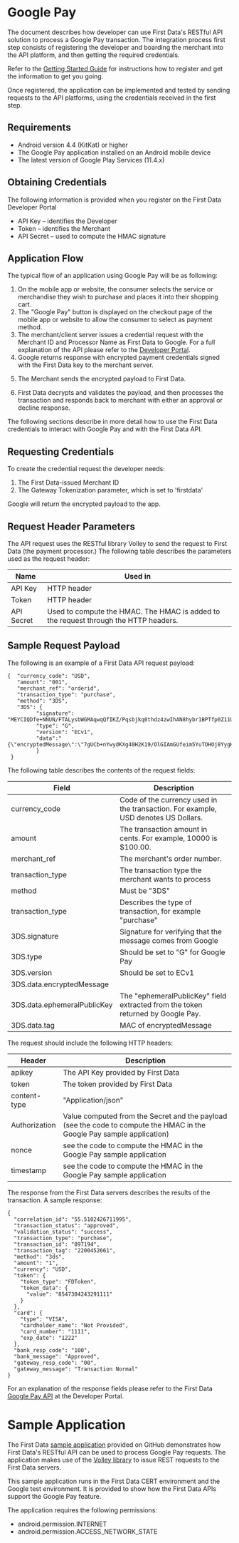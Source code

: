 # Google Pay
The document describes how developer can use First Data's RESTful API solution to process a Google Pay  transaction.
The integration process first step consists of registering the developer and boarding the merchant into the API platform, and then getting the required credentials.

Refer to the [Getting Started Guide](https://github.com/payeezy/get_started_with_payeezy/blob/master/get_started_with_payeezy042015.pdf) for instructions how to register and get the information to get you going.

Once registered, the application can be implemented and tested by sending requests to the API platforms, using the credentials received in the first step.

## Requirements

- Android version 4.4 (KitKat) or higher
- The Google Pay application installed on an Android mobile device
- The latest version of Google Play Services (11.4.x)

## Obtaining Credentials
The following information is provided when you register on the First Data Developer Portal
- API Key – identifies the Developer
- Token – identifies the Merchant
- API Secret – used to compute the HMAC signature

## Application Flow
The typical flow of an application using Google Pay will be as following:
1. On the mobile app or website, the consumer selects the service or merchandise they wish to purchase and places it into their shopping cart. 
2. The "Google Pay" button is displayed on the checkout page of the mobile app or website to allow the consumer to select as payment method.
3. The merchant/client server issues a credential request with the Merchant ID and Processor Name as First Data to Google.
For a full explanation of the API please refer to the [Developer Portal](https://developer.payeezy.com/payeezy-api/apis/post/transactions-17).
4. Google returns response with encrypted payment credentials signed with the First Data key to the merchant server.</p>
5. The Merchant sends the encrypted payload to First Data.</p>
6. First Data decrypts and validates the payload,  and then processes the transaction and responds back to merchant with either an approval or decline response.

The following sections describe in more detail how to use the First Data credentials to interact with Google Pay and with the First Data API.

## Requesting Credentials
To create the credential request the developer needs:

1. The First Data-issued Merchant ID
2. The Gateway Tokenization parameter, which is set to 'firstdata'

Google will return the encrypted payload to the app.

## Request Header Parameters
The API request uses the RESTful library Volley to send the request to First Data (the payment processor.) The following table describes the parameters used as the request header:

| Name | Used in |
|------|---------|
| API Key | HTTP header |
| Token | HTTP header |
| API Secret | Used to compute the HMAC. The HMAC is added to the request through the HTTP headers.|

## Sample Request Payload
The following is an example of a First Data API request payload:

```
{  "currency_code": "USD",  
   "amount": "001",  
   "merchant_ref": "orderid",  
   "transaction_type": "purchase",  
   "method": "3DS",  
   "3DS": {    
         "signature": "MEYCIQDfe+NNUN/FTALysbWGMAqwqQfIKZ/Pqsbjkq0thdz4zwIhAN8hybr1BPTfp0Z11UXWSXDffpM0mnbQ/MCrsQaOXgQ6",    
         "type": "G",    
         "version": "ECv1",
         "data":"{\"encryptedMessage\":\"7gUCb+nYwydKXg40H2K19/OlGIAmGUfeim5YuTOHOj8YygKpQuRbueqrtoT2V39dTBd+0eq9tqLkPit9mksGM6IwAZkbhMeuHoFFNevpRHP+9QHwYcMadsKgYv4tdHnEd3zOq8zSc63KC2FudKcHXHeiL8MwRAMSMSdOiEBJjg3ZdFS2K6HnVxuZZah1HK/w2FIIsInutS1ItPyDxm+wvmDd6ahvERsJQdUitK6S5KQ2UC4kBhdhJX6dosBybbSk89ux7hxbBYWdiCU8ARCYsFQ237YXMasajg3woWkzYxKOlqTtpm4YVoH327lwkXBgwo0CL6BTfOH3tylZLw59+XytpEEIVZdvIibpo+mm4odw/eBdFuxazlC20XaSfIOP620tyTE8lh8Qf28Aea/CNyvYXOgfDURiTEed1KlRIATKkBIwrOwsB//gmiNcuOKcEFO3jNsSlg\\u003d\\u003d\",\"ephemeralPublicKey\":\"BCzn9AukQpQXQYUax5nh4e5dl8D8az1T0XpWHd/6PssLIRq7SpWEiuO/Sr5WSPhf4SD15EtmF6zhnjD1MwciqJA\\u003d\",\"tag\":\"oL67zq3qfISY0TRp5vW7CVNPZlL3bYmV8bcIa1n6SDM\\u003d\"}"  
         }
 }
```

The following table describes the contents of the request fields:

| Field | Description |
| ----- | ----------- |
| currency_code | Code of the currency used in the transaction. For example, USD denotes US Dollars. |
| amount | The transaction amount in cents. For example, 10000 is $100.00. |
| merchant_ref | The merchant's order number. |
| transaction_type | The transaction type the merchant wants to process |
| method | Must be "3DS" |
| transaction_type | Describes the type of transaction, for example "purchase" |
| 3DS.signature | Signature for verifying that the message comes from Google |
| 3DS.type | Should be set to "G" for Google Pay | 
| 3DS.version | Should be set to ECv1 |
| 3DS.data.encryptedMessage | | 
| 3DS.data.ephemeralPublicKey | The "ephemeralPublicKey" field extracted from the token returned by Google Pay. |
| 3DS.data.tag | MAC of encryptedMessage |

The request should include the following HTTP headers:</p>

| Header | Description |
| ------ | ----------- |
| apikey | The API Key provided by First Data |
| token | The token provided by First Data |
| content-type | "Application/json" |
| Authorization | Value computed from the Secret and the payload (see the code to compute the HMAC in the Google Pay sample application) |
| nonce | see the code to compute the HMAC in the Google Pay sample application |
| timestamp | see the code to compute the HMAC in the Google Pay sample application |

The response from the First Data servers describes the results of the transaction. A sample response:</p>

```
{
  "correlation_id": "55.5102426711995",
  "transaction_status": "approved",
  "validation_status": "success",
  "transaction_type": "purchase",
  "transaction_id": "097194",
  "transaction_tag": "2200452661",
  "method": "3ds",
  "amount": "1",
  "currency": "USD",
  "token": {
    "token_type": "FDToken",
    "token_data": {
      "value": "8547304243291111"
    }
  },
  "card": {
    "type": "VISA",
    "cardholder_name": "Not Provided",
    "card_number": "1111",
    "exp_date": "1222"
  },
  "bank_resp_code": "100",
  "bank_message": "Approved",
  "gateway_resp_code": "00",
  "gateway_message": "Transaction Normal"
}
``` 

For an explanation of the response fields please refer to the First Data [Google Pay API](https://developer.payeezy.com/payeezy-api/apis/post/transactions-17) at the Developer Portal.</p>

# Sample Application 
The First Data <a href="https://github.com/payeezy/pay_with_google/tree/master/sdk">sample application</a> provided on GitHub demonstrates how First Data's RESTful API can be used to process Google Pay requests. The application makes use of the <a href="http://developer.android.com/training/volley/index.html" rel="nofollow">Volley library</a> to issue REST requests to the First Data servers.

This sample application runs in the First Data CERT environment and the Google test environment. It is provided to show how the First Data APIs support the Google Pay feature. 

The application requires the following permissions:

- android.permission.INTERNET
- android.permission.ACCESS_NETWORK_STATE





  
